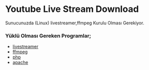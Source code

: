 # Youtube Live Stream Download
Sunucunuzda (Linux) livestreamer,ffmpeg Kurulu Olması Gerekiyor.

### Yüklü Olması Gereken Programlar;
- [livestreamer](https://github.com/chrippa/livestreamer)
- [ffmpeg](https://github.com/FFmpeg)
- [php](http://php.net/)
- [apache](https://www.apache.org/)
